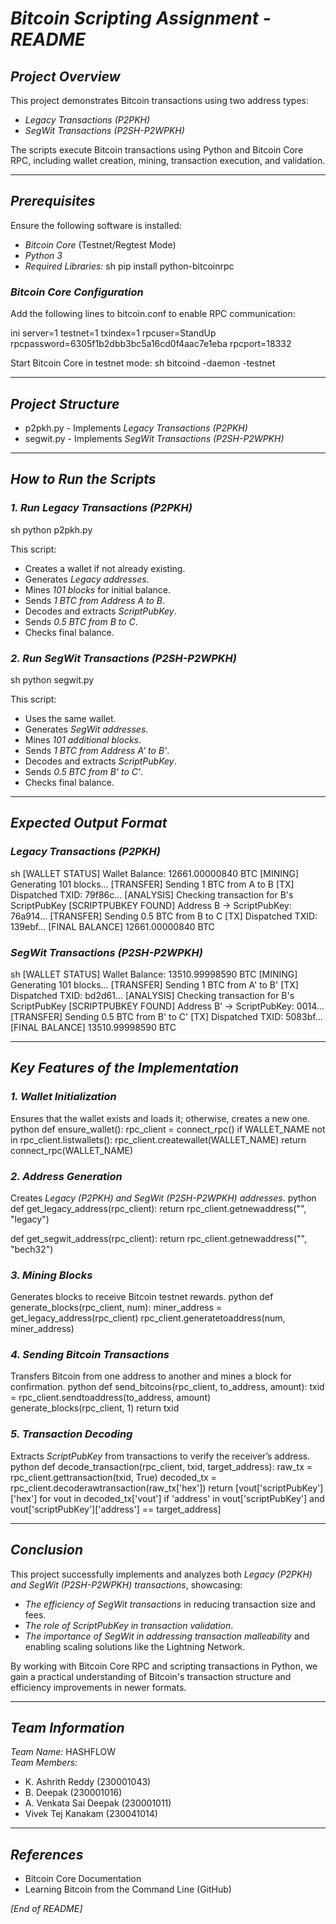 # *Bitcoin Scripting Assignment - README*

## *Project Overview*
This project demonstrates Bitcoin transactions using two address types:
- *Legacy Transactions (P2PKH)*
- *SegWit Transactions (P2SH-P2WPKH)*

The scripts execute Bitcoin transactions using Python and Bitcoin Core RPC, including wallet creation, mining, transaction execution, and validation.

---

## *Prerequisites*
Ensure the following software is installed:
- *Bitcoin Core* (Testnet/Regtest Mode)
- *Python 3*
- *Required Libraries:*
  sh
  pip install python-bitcoinrpc
  

### *Bitcoin Core Configuration*
Add the following lines to bitcoin.conf to enable RPC communication:

ini
server=1
testnet=1
txindex=1
rpcuser=StandUp
rpcpassword=6305f1b2dbb3bc5a16cd0f4aac7e1eba
rpcport=18332


Start Bitcoin Core in testnet mode:
sh
bitcoind -daemon -testnet


---

## *Project Structure*
- p2pkh.py - Implements *Legacy Transactions (P2PKH)*
- segwit.py - Implements *SegWit Transactions (P2SH-P2WPKH)*

---

## *How to Run the Scripts*
### *1. Run Legacy Transactions (P2PKH)*
sh
python p2pkh.py

This script:
- Creates a wallet if not already existing.
- Generates *Legacy addresses*.
- Mines *101 blocks* for initial balance.
- Sends *1 BTC from Address A to B*.
- Decodes and extracts *ScriptPubKey*.
- Sends *0.5 BTC from B to C*.
- Checks final balance.

### *2. Run SegWit Transactions (P2SH-P2WPKH)*
sh
python segwit.py

This script:
- Uses the same wallet.
- Generates *SegWit addresses*.
- Mines *101 additional blocks*.
- Sends *1 BTC from Address A' to B'*.
- Decodes and extracts *ScriptPubKey*.
- Sends *0.5 BTC from B' to C'*.
- Checks final balance.

---

## *Expected Output Format*
### *Legacy Transactions (P2PKH)*
sh
[WALLET STATUS]
Wallet Balance: 12661.00000840 BTC
[MINING] Generating 101 blocks...
[TRANSFER] Sending 1 BTC from A to B
[TX] Dispatched TXID: 79f86c...
[ANALYSIS] Checking transaction for B's ScriptPubKey
[SCRIPTPUBKEY FOUND] Address B -> ScriptPubKey: 76a914...
[TRANSFER] Sending 0.5 BTC from B to C
[TX] Dispatched TXID: 139ebf...
[FINAL BALANCE] 12661.00000840 BTC


### *SegWit Transactions (P2SH-P2WPKH)*
sh
[WALLET STATUS]
Wallet Balance: 13510.99998590 BTC
[MINING] Generating 101 blocks...
[TRANSFER] Sending 1 BTC from A' to B'
[TX] Dispatched TXID: bd2d61...
[ANALYSIS] Checking transaction for B's ScriptPubKey
[SCRIPTPUBKEY FOUND] Address B' -> ScriptPubKey: 0014...
[TRANSFER] Sending 0.5 BTC from B' to C'
[TX] Dispatched TXID: 5083bf...
[FINAL BALANCE] 13510.99998590 BTC


---

## *Key Features of the Implementation*
### *1. Wallet Initialization*
Ensures that the wallet exists and loads it; otherwise, creates a new one.
python
def ensure_wallet():
    rpc_client = connect_rpc()
    if WALLET_NAME not in rpc_client.listwallets():
        rpc_client.createwallet(WALLET_NAME)
    return connect_rpc(WALLET_NAME)


### *2. Address Generation*
Creates *Legacy (P2PKH) and SegWit (P2SH-P2WPKH) addresses*.
python
def get_legacy_address(rpc_client):
    return rpc_client.getnewaddress("", "legacy")

def get_segwit_address(rpc_client):
    return rpc_client.getnewaddress("", "bech32")


### *3. Mining Blocks*
Generates blocks to receive Bitcoin testnet rewards.
python
def generate_blocks(rpc_client, num):
    miner_address = get_legacy_address(rpc_client)
    rpc_client.generatetoaddress(num, miner_address)


### *4. Sending Bitcoin Transactions*
Transfers Bitcoin from one address to another and mines a block for confirmation.
python
def send_bitcoins(rpc_client, to_address, amount):
    txid = rpc_client.sendtoaddress(to_address, amount)
    generate_blocks(rpc_client, 1)
    return txid


### *5. Transaction Decoding*
Extracts *ScriptPubKey* from transactions to verify the receiver’s address.
python
def decode_transaction(rpc_client, txid, target_address):
    raw_tx = rpc_client.gettransaction(txid, True)
    decoded_tx = rpc_client.decoderawtransaction(raw_tx['hex'])
    return [vout['scriptPubKey']['hex'] for vout in decoded_tx['vout'] if 'address' in vout['scriptPubKey'] and vout['scriptPubKey']['address'] == target_address]


---

## *Conclusion*
This project successfully implements and analyzes both *Legacy (P2PKH) and SegWit (P2SH-P2WPKH) transactions*, showcasing:
- *The efficiency of SegWit transactions* in reducing transaction size and fees.
- *The role of ScriptPubKey in transaction validation*.
- *The importance of SegWit in addressing transaction malleability* and enabling scaling solutions like the Lightning Network.

By working with Bitcoin Core RPC and scripting transactions in Python, we gain a practical understanding of Bitcoin's transaction structure and efficiency improvements in newer formats.

---

## *Team Information*
*Team Name:* HASHFLOW  
*Team Members:*
- K. Ashrith Reddy (230001043)
- B. Deepak (230001016)
- A. Venkata Sai Deepak (230001011)
- Vivek Tej Kanakam (230041014)

---

## *References*
- Bitcoin Core Documentation
- Learning Bitcoin from the Command Line (GitHub)

*[End of README]*
